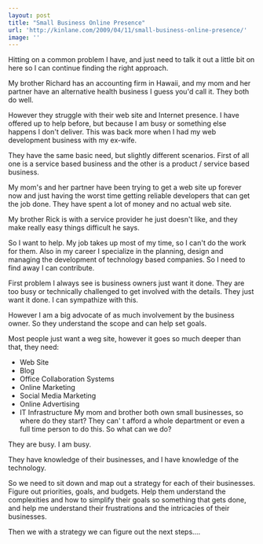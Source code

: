 ```yaml
---
layout: post
title: "Small Business Online Presence"
url: 'http://kinlane.com/2009/04/11/small-business-online-presence/'
image: ''
---
```


Hitting on a common problem I have, and just need to talk it out a little bit on here so I can continue finding the right approach.

My brother Richard has an accounting firm in Hawaii, and my mom and her partner have an alternative health business I guess you'd call it. They both do well.

However they struggle with their web site and Internet presence. I have offered up to help before, but because I am busy or something else happens I don't deliver. This was back more when I had my web development business with my ex-wife.

They have the same basic need, but slightly different scenarios. First of all one is a service based business and the other is a product / service based business.

My mom's and her partner have been trying to get a web site up forever now and just having the worst time getting reliable developers that can get the job done. They have spent a lot of money and no actual web site.

My brother Rick is with a service provider he just doesn't like, and they make really easy things difficult he says.

So I want to help. My job takes up most of my time, so I can't do the work for them. Also in my career I specialize in the planning, design and managing the development of technology based companies. So I need to find away I can contribute.

First problem I always see is business owners just want it done. They are too busy or technically challenged to get involved with the details. They just want it done. I can sympathize with this.

However I am a big advocate of as much involvement by the business owner. So they understand the scope and can help set goals.

Most people just want a weg site, however it goes so much deeper than that, they need:

  * Web Site
  * Blog
  * Office Collaboration Systems
  * Online Marketing
  * Social Media Marketing
  * Online Advertising
  * IT Infrastructure
My mom and brother both own small businesses, so where do they start? They can' t afford a whole department or even a full time person to do this. So what can we do?

They are busy. I am busy.

They have knowledge of their businesses, and I have knowledge of the technology.

So we need to sit down and map out a strategy for each of their businesses. Figure out priorities, goals, and budgets. Help them understand the complexities and how to simplify their goals so something that gets done, and help me understand their frustrations and the intricacies of their businesses.

Then we with a strategy we can figure out the next steps....